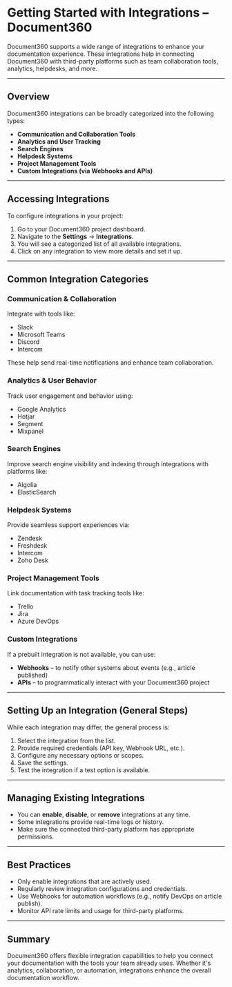# Getting Started with Integrations – Document360

Document360 supports a wide range of integrations to enhance your documentation experience. These integrations help in connecting Document360 with third-party platforms such as team collaboration tools, analytics, helpdesks, and more.

---

## Overview

Document360 integrations can be broadly categorized into the following types:

- **Communication and Collaboration Tools**
- **Analytics and User Tracking**
- **Search Engines**
- **Helpdesk Systems**
- **Project Management Tools**
- **Custom Integrations (via Webhooks and APIs)**

---

## Accessing Integrations

To configure integrations in your project:

1. Go to your Document360 project dashboard.
2. Navigate to the **Settings** → **Integrations**.
3. You will see a categorized list of all available integrations.
4. Click on any integration to view more details and set it up.

---

## Common Integration Categories

### Communication & Collaboration

Integrate with tools like:

- Slack
- Microsoft Teams
- Discord
- Intercom

These help send real-time notifications and enhance team collaboration.

### Analytics & User Behavior

Track user engagement and behavior using:

- Google Analytics
- Hotjar
- Segment
- Mixpanel

### Search Engines

Improve search engine visibility and indexing through integrations with platforms like:

- Algolia
- ElasticSearch

### Helpdesk Systems

Provide seamless support experiences via:

- Zendesk
- Freshdesk
- Intercom
- Zoho Desk

### Project Management Tools

Link documentation with task tracking tools like:

- Trello
- Jira
- Azure DevOps

### Custom Integrations

If a prebuilt integration is not available, you can use:

- **Webhooks** – to notify other systems about events (e.g., article published)
- **APIs** – to programmatically interact with your Document360 project

---

## Setting Up an Integration (General Steps)

While each integration may differ, the general process is:

1. Select the integration from the list.
2. Provide required credentials (API key, Webhook URL, etc.).
3. Configure any necessary options or scopes.
4. Save the settings.
5. Test the integration if a test option is available.

---

## Managing Existing Integrations

- You can **enable**, **disable**, or **remove** integrations at any time.
- Some integrations provide real-time logs or history.
- Make sure the connected third-party platform has appropriate permissions.

---

## Best Practices

- Only enable integrations that are actively used.
- Regularly review integration configurations and credentials.
- Use Webhooks for automation workflows (e.g., notify DevOps on article publish).
- Monitor API rate limits and usage for third-party platforms.

---

## Summary

Document360 offers flexible integration capabilities to help you connect your documentation with the tools your team already uses. Whether it's analytics, collaboration, or automation, integrations enhance the overall documentation workflow.

